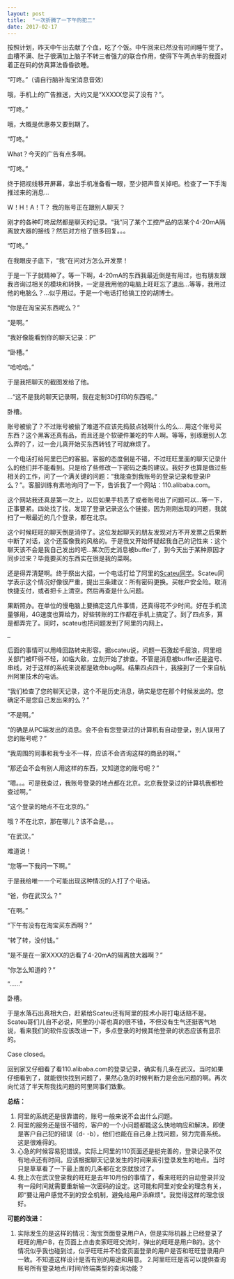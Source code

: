 ```yaml
---
layout: post
title:  "一次折腾了一下午的犯二"
date: 2017-02-17
---
```


按照计划，昨天中午出去献了个血，吃了个饭。中午回来已然没有时间睡午觉了。血槽不满、肚子很满加上脑子不转三者强力的联合作用，使得下午两点半的我面对着正在码的仿真算法昏昏欲睡。

“叮咚。”（请自行脑补淘宝消息音效）

哦，手机上的广告推送，大约又是“XXXXX您买了没有？”。

“叮咚。”

哦，大概是优惠券又要到期了。

“叮咚。”

What？今天的广告有点多啊。

“叮咚。”

终于把视线移开屏幕，拿出手机准备看一眼，至少把声音关掉吧。检查了一下手淘推过来的消息...

W！H！A！T？ 我的账号正在跟别人聊天？

刚才的各种叮咚居然都是聊天的记录。“我”问了某个工控产品的店某个4-20mA隔离放大器的接线？然后对方给了很多回复。。。

“叮咚。”

在我眼皮子底下，“我”在问对方怎么开发票！

于是一下子就精神了。等一下啊，4-20mA的东西我最近倒是有用过，也有朋友跟我咨询过相关的模块和转换，一定是我用他的电脑上旺旺忘了退出...等等，我用过他的电脑么？...似乎用过。于是一个电话打给搞工控的胡博士。

“你是在淘宝买东西呢么？”

“是啊。”

“我好像能看到你的聊天记录：P”

“卧槽。”

“哈哈哈。”

于是我把聊天的截图发给了他。


...“这不是我的聊天记录啊，我在定制3D打印的东西呢。”

卧槽。


账号被偷了？不过账号被偷了难道不应该先捣鼓点钱啊什么的么… 用这个账号买东西？这个黑客还真有品，而且还是个软硬件兼吃的牛人啊。等等，别琢磨别人怎么弄的了，过一会儿真开始买东西转钱了可就麻烦了。

一个电话打给阿里巴巴的客服。客服的态度倒是不错，不过旺旺里面的聊天记录什么的他们并不能看到。只是给了些修改一下密码之类的建议。我好歹也算是做过些相关的工作，问了一个满关键的问题：“我能查到我账号的登录记录和登录IP么？”。客服训练有素地询问了一下，告诉我了一个网站：110.alibaba.com。

这个网站我还真是第一次上，以后如果手机丢了或者账号出了问题可以…等一下，正事要紧。四处找了找，发现了登录记录这么个链接。因为刚刚出现的问题，我就扫了一眼最近的几个登录，都在北京。

这个时候旺旺的聊天倒是消停了。这位发起聊天的朋友发现对方不开发票之后果断中断了对话，这个还蛮像我的风格的。于是我又开始怀疑起我自己的记性来：这个聊天该不会是我自己发出的吧…某次历史消息被buffer了，到今天出于某种原因才同步过来？毕竟要买的东西实在很是我的菜啊。

还是得弄清楚啊。终于祭出大招，一个电话打给了阿里的[Scateu同学](http://scateu.me)。Scateu同学表示这个情况好像很严重，提出三条建议：所有密码更换。买帐户安全险。取消快捷支付，或者把卡上清空。然后再查是什么问题。

果断照办。在单位的慢电脑上要搞定这几件事情，还真得花不少时间。好在手机流量够用，4G速度也算给力，好些转账的工作都在手机上搞定了。到了四点多，算是都弄完了。同时，scateu也把问题发到了阿里的内网上。

	…

后面的事情可以用峰回路转来形容。据scateu说，问题一石激起千层浪，阿里相关部门被吓得不轻，如临大敌，立刻开始了排查。不管是消息被buffer还是盗号、串线，对于这样的系统来说都是致命bug啊。结果四点四十，我接到了一个来自杭州阿里技术的电话。


“我们检查了您的聊天记录，这个不是历史消息，确实是您在那个时候发出的。您确定不是您自己发出来的么？”

“不是啊。”

“的确是从PC端发出的消息。会不会有您登录过的计算机有自动登录，别人误用了您的账号呢？”

“我周围的同事和我专业不一样，应该不会咨询这样的商品的啊。”

“那还会不会有别人用这样的东西，又知道您的账号呢？”

“嗯。。。可是我查过，我账号登录的地点都在北京。北京我登录过的计算机我都检查过啊。”

“这个登录的地点不在北京的。”


哦？不在北京，那在哪儿？该不会是。。。

“在武汉。”

难道说！

“您等一下我问一下啊。”


于是我给唯一一个可能出现这种情况的人打了个电话。

“爸，你在武汉么？”

“在啊。”

“下午有没有在淘宝买东西啊？”

“转了转，没付钱。”

“是不是在一家XXXX的店看了4-20mA的隔离放大器啊？”

“你怎么知道的？”

“……”

卧槽。


于是水落石出真相大白，赶紧给Scateu还有阿里的技术小哥打电话赔不是。Scateu哥们儿自不必说，阿里的小哥也真的很不错，不但没有生气还挺客气地说，看来我们的软件应该改进一下，多点登录的时候其他登录的状态应该有显示的。


Case closed。

回到家又仔细看了看110.alibaba.com的登录记录，确实有几条在武汉。当时如果仔细看到了，就能很快找到问题了，果然心急的时候判断力是会出问题的啊。再次向忙活了半天帮我找问题的阿里同事们致歉。



**总结：**

1. 阿里的系统还是很靠谱的，账号一般来说不会出什么问题。
2. 阿里的服务还是很不错的，客户的一个小问题都能这么快地响应和解决。即使是客户自己犯的错误（d- -b），他们也能在自己身上找问题，努力完善系统。这是很难得的。
3. 心急的时候容易犯错误。实际上阿里的110页面还是挺完善的，登录记录不仅有地点还有时间。应该根据聊天记录发生的时间来索引登录发生的地点。当时只是草草看了一下最上面的几条都在北京就放过了。
4. 我上次在武汉登录我的旺旺是去年10月份的事情了，看来旺旺的自动登录并没有一段时间就需要重新输一次密码的设定。这可能和阿里对安全的理念有关，即“要让用户感觉不到的安全机制，避免给用户添麻烦”。我觉得这样的理念很好。

**可能的改进：**
	
1. 实际发生的是这样的情况：淘宝页面登录用户A，但是实际机器上已经登录了旺旺的用户B，在页面上点击卖家旺旺交流时，弹出的旺旺是用户B的。这个情况似乎我也碰到过，似乎旺旺并不检查页面登录的用户是否和旺旺登录用户一致。不知道这样设计是否有别的用途和用意。
2.阿里旺旺是否可以提供查询账号所有登录地点/时间/终端类型的查询功能？
